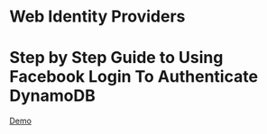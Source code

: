 # Web Identity Providers
# Step by Step Guide to Using Facebook Login To Authenticate DynamoDB

[Demo](http://iam-role-wip-demo.s3-website-eu-west-1.amazonaws.com/)

